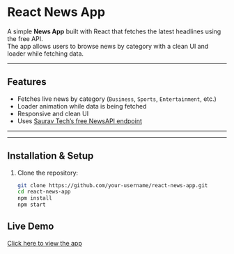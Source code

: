 #  React News App

A simple **News App** built with React that fetches the latest headlines using the free API.  
The app allows users to browse news by category with a clean UI and loader while fetching data.

---

##  Features

-  Fetches live news by category (`Business`, `Sports`, `Entertainment`, etc.)
- Loader animation while data is being fetched
- Responsive and clean UI
-  Uses [Saurav Tech’s free NewsAPI endpoint](https://saurav.tech/NewsAPI/)  

---


---

##  Installation & Setup

1. Clone the repository:
   ```bash
   git clone https://github.com/your-username/react-news-app.git
   cd react-news-app
   npm install
   npm start
## Live Demo

 [Click here to view the app](https://your-username.github.io/news-app/)  


